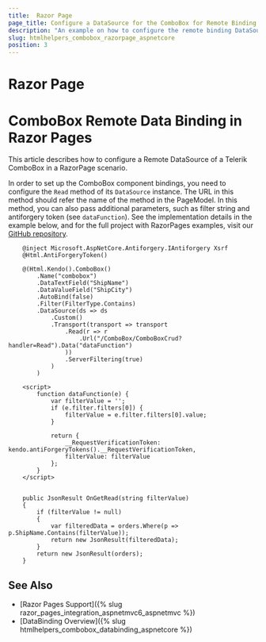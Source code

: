 ```yaml
---
title:  Razor Page
page_title: Configure a DataSource for the ComboBox for Remote Binding in Razor Page.
description: "An example on how to configure the remote binding DataSource to populate the Telerik UI ComboBox component for {{ site.framework }} in a Razor Page using CRUD Operations."
slug: htmlhelpers_combobox_razorpage_aspnetcore
position: 3
---
```


# Razor Page

# ComboBox Remote Data Binding in Razor Pages

This article describes how to configure a Remote DataSource of a Telerik ComboBox in a RazorPage scenario.

In order to set up the ComboBox component bindings, you need to configure the `Read` method of its `DataSource` instance. The URL in this method should refer the name of the method in the PageModel. In this method, you can also pass additional parameters, such as filter string and antiforgery token (see `dataFunction`). See the implementation details in the example below, and for the full project with RazorPages examples, visit our [GitHub repository](https://github.com/telerik/ui-for-aspnet-core-examples/tree/master/Telerik.Examples.RazorPages).

```tab-HtmlHelper(csthml)        
    @inject Microsoft.AspNetCore.Antiforgery.IAntiforgery Xsrf
	@Html.AntiForgeryToken()
	
	@(Html.Kendo().ComboBox()
        .Name("combobox")
        .DataTextField("ShipName")
        .DataValueField("ShipCity")                
        .AutoBind(false)
        .Filter(FilterType.Contains)
        .DataSource(ds => ds
            .Custom()
            .Transport(transport => transport
                .Read(r => r
                    .Url("/ComboBox/ComboBoxCrud?handler=Read").Data("dataFunction")
                ))
                .ServerFiltering(true)
            )
        )
		
	<script>	
		function dataFunction(e) {
			var filterValue = '';
			if (e.filter.filters[0]) {
				filterValue = e.filter.filters[0].value;
			}
	
			return {
				__RequestVerificationToken: kendo.antiForgeryTokens().__RequestVerificationToken,
				filterValue: filterValue
			};
		}
	</script>
```
```tab-PageModel(cshtml.cs)      

    public JsonResult OnGetRead(string filterValue)
    {
        if (filterValue != null)
        {
            var filteredData = orders.Where(p => p.ShipName.Contains(filterValue));
            return new JsonResult(filteredData);
        }
        return new JsonResult(orders);
    }
```

## See Also

* [Razor Pages Support]({% slug razor_pages_integration_aspnetmvc6_aspnetmvc %})
* [DataBinding Overview]({% slug htmlhelpers_combobox_databinding_aspnetcore %})

